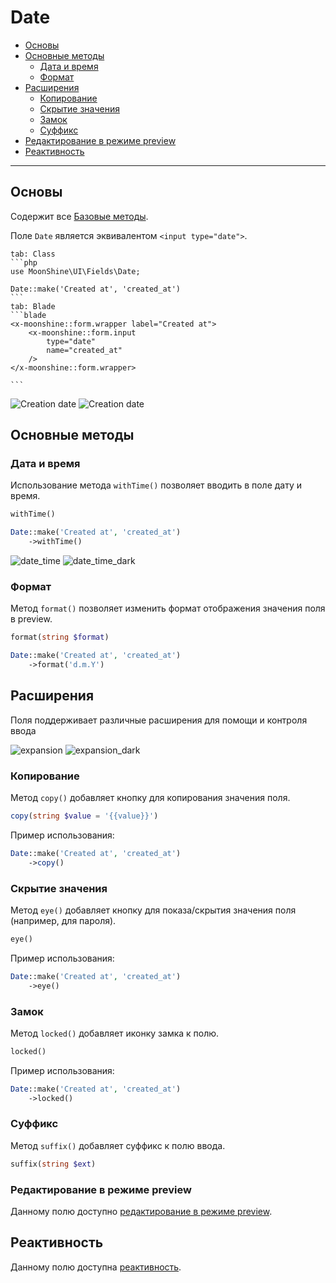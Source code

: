 # Date

- [Основы](#basics)
- [Основные методы](#basic-methods)
  - [Дата и время](#date-and-time)
  - [Формат](#format)
- [Расширения](#extensions)
    - [Копирование](#copy)
    - [Скрытие значения](#eye)
    - [Замок](#locked)
    - [Суффикс](#suffix)
- [Редактирование в режиме preview](#preview-edit)
- [Реактивность](#reactive)

---

<a name="basics"></a>
## Основы

Содержит все [Базовые методы](/docs/{{version}}/fields/basic-methods).

Поле `Date` является эквивалентом `<input type="date">`.

~~~tabs
tab: Class
```php
use MoonShine\UI\Fields\Date;

Date::make('Created at', 'created_at')
```
tab: Blade
```blade
<x-moonshine::form.wrapper label="Created at">
    <x-moonshine::form.input
        type="date"
        name="created_at"
    />
</x-moonshine::form.wrapper>

```
~~~

![Creation date](https://raw.githubusercontent.com/moonshine-software/doc/3.x/resources/screenshots/date.png#light)
![Creation date](https://raw.githubusercontent.com/moonshine-software/doc/3.x/resources/screenshots/date_dark.png#dark)

<a name="basic-methods"></a>
## Основные методы

<a name="date-and-time"></a>
### Дата и время

Использование метода `withTime()` позволяет вводить в поле дату и время.

```php
withTime()
```

```php
Date::make('Created at', 'created_at')
    ->withTime()
```

![date_time](https://raw.githubusercontent.com/moonshine-software/doc/3.x/resources/screenshots/date_time.png#light)
![date_time_dark](https://raw.githubusercontent.com/moonshine-software/doc/3.x/resources/screenshots/date_time_dark.png#dark)

<a name="format"></a>
### Формат

Метод `format()` позволяет изменить формат отображения значения поля в preview.

```php
format(string $format)
```

```php
Date::make('Created at', 'created_at')
    ->format('d.m.Y')
```

<a name="extensions"></a>
## Расширения

Поля поддерживает различные расширения для помощи и контроля ввода

![expansion](https://raw.githubusercontent.com/moonshine-software/doc/3.x/resources/screenshots/expansion.png#light)
![expansion_dark](https://raw.githubusercontent.com/moonshine-software/doc/3.x/resources/screenshots/expansion_dark.png#dark)

<a name="copy"></a>
### Копирование

Метод `copy()` добавляет кнопку для копирования значения поля.

```php
copy(string $value = '{{value}}')
```

Пример использования:

```php
Date::make('Created at', 'created_at')
    ->copy()
```

<a name="eye"></a>
### Скрытие значения

Метод `eye()` добавляет кнопку для показа/скрытия значения поля (например, для пароля).

```php
eye()
```

Пример использования:

```php
Date::make('Created at', 'created_at')
    ->eye()
```

<a name="locked"></a>
### Замок

Метод `locked()` добавляет иконку замка к полю.

```php
locked()
```

Пример использования:

```php
Date::make('Created at', 'created_at')
    ->locked()
```

### Суффикс

Метод `suffix()` добавляет суффикс к полю ввода.

```php
suffix(string $ext)
```

<a name="preview-edit"></a>
### Редактирование в режиме preview

Данному полю доступно [редактирование в режиме preview](/docs/{{version}}/fields/basic-methods#preview-edit).

<a name="reactive"></a>
## Реактивность

Данному полю доступна [реактивность](/docs/{{version}}/fields/basic-methods#reactive).
